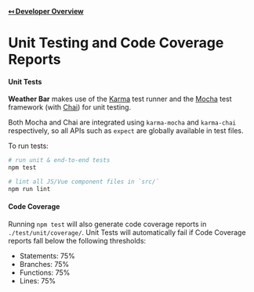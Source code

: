 **[↤ Developer Overview](../README.md#developer-overview)**

Unit Testing and Code Coverage Reports
===

#### Unit Tests

__Weather Bar__ makes use of the [Karma](https://karma-runner.github.io/1.0/index.html) test runner and the [Mocha](https://mochajs.org) test framework (with [Chai](http://chaijs.com)) for unit testing.

Both Mocha and Chai are integrated using `karma-mocha` and `karma-chai` respectively, so all APIs such as `expect` are globally available in test files.

To run tests:

```bash
# run unit & end-to-end tests
npm test

# lint all JS/Vue component files in `src/`
npm run lint
```

#### Code Coverage

Running `npm test` will also generate code coverage reports in `./test/unit/coverage/`.  Unit Tests will automatically fail if Code Coverage reports fall below the following thresholds:

* Statements: 75%
* Branches: 75%
* Functions: 75%
* Lines: 75%
